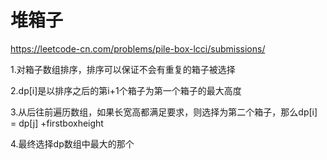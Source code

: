 # 堆箱子


https://leetcode-cn.com/problems/pile-box-lcci/submissions/


1.对箱子数组排序，排序可以保证不会有重复的箱子被选择

2.dp[i]是以排序之后的第i+1个箱子为第一个箱子的最大高度

3.从后往前遍历数组，如果长宽高都满足要求，则选择为第二个箱子，那么dp[i] = dp[j] +firstboxheight

4.最终选择dp数组中最大的那个